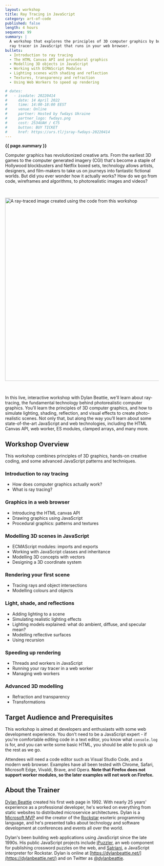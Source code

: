 ```yaml
---
layout: workshop
title: Ray Tracing in JavaScript
category: art-of-code
published: false
length: 4 hours
sequence: 99
summary: |
  A workshop that explores the principles of 3D computer graphics by building a working
  ray tracer in JavaScript that runs in your web browser.
bullets:
  - Introduction to ray tracing
  - The HTML Canvas API and procedural graphics
  - Modelling 3D objects in JavaScript
  - Working with ECMAScript Modules
  - Lighting scenes with shading and reflection
  - Textures, transparency and refraction
  - Using Web Workers to speed up rendering

# dates:
#   - isodate: 20220414
#     date: 14 April 2022
#     time: 14:00-18:00 EEST
#     venue: Online
#     partner: Hosted by fwdays Ukraine
#     partner_logo: fwdays.png
#     cost: 2534UAH / €75
#     button: BUY TICKET
#     href: https://urs.tl/jsray-fwdays-20220414
---
```


<strong>{{ page.summary }}</strong>

Computer graphics has revolutionized creative arts. From the earliest 3D games to the computer generated imagery (CGI) that's become a staple of Hollywood blockbusters and Netflix boxed sets, technology allows artists, designers, and film-makers to take us on journeys into fantastic fictional worlds. But did you ever wonder how it actually works? How do we go from code, wireframes and algorithms, to photorealistic images and videos?

<p><img src="/images/workshops/ray-tracing-in-javascript.png" alt="A ray-traced image created using the code from this workshop"
style="width: 600px; margin: 32px auto;" /></p>
In this live, interactive workshop with Dylan Beattie, we'll learn about ray-tracing, the fundamental technology behind photorealistic computer graphics. You’ll learn the principles of 3D computer graphics, and how to simulate lighting, shading, reflection, and visual effects to create photo-realistic scenes. Not only that, but along the way you’ll learn about some state-of-the-art JavaScript and web technologies, including the HTML Canvas API, web worker, ES modules, clamped arrays, and many more.

## Workshop Overview

This workshop combines principles of 3D graphics, hands-on creative coding, and some advanced JavaScript patterns and techniques.

### Introduction to ray tracing

- How does computer graphics actually work?
- What is ray tracing?

### Graphics in a web browser

- Introducing the HTML canvas API
- Drawing graphics using JavaScript
- Procedural graphics: patterns and textures

### Modelling 3D scenes in JavaScript

- ECMAScript modules: imports and exports
- Working with JavaScript classes and inheritance
- Modelling 3D concepts with vectors
- Designing a 3D coordinate system

### Rendering your first scene

- Tracing rays and object intersections
- Modelling colours and objects

### Light, shade, and reflections

- Adding lighting to a scene
- Simulating realistic lighting effects
- Lighting models explained: what do ambient, diffuse, and specular mean?
- Modelling reflective surfaces
- Using recursion

### Speeding up rendering

- Threads and workers in JavaScript
- Running your ray tracer in a web worker
- Managing web workers

### Advanced 3D modelling

- Refraction and transparency
- Transformations

## Target Audience and Prerequisites

This workshop is aimed at developers and enthusiasts with some web development experience. You don't need to be a JavaScript expert - if you're comfortable editing code in a text editor, you know what `console.log` is for, and you can write some basic HTML, you should be able to pick up the rest as we go.

Attendees will need a code editor such as Visual Studio Code, and a modern web browser. Examples have all been tested with Chrome, Safari, Microsoft Edge, Vivaldi, Brave, and Opera. <strong>Note that Firefox does not support worker modules, so the later examples will not work on Firefox.</strong>

## About the Trainer

[Dylan Beattie](https://dylanbeattie.net/about) created his first web page in 1992. With nearly 25 years' experience as a professional developer, he's worked on everything from static websites to distributed microservice architectures. Dylan is a [Microsoft MVP](https://mvp.microsoft.com/en-us/PublicProfile/5002699) and the creator of the [Rockstar](https://codewithrockstar.com) esoteric programming language, and he's presented talks about technology and software development at conferences and events all over the world.

Dylan's been building web applications using JavaScript since the late 1990s. His public JavaScript projects include [iPuzzler](https://dylanbeattie.github.io/ipuzzler/), an web component for publishing crossword puzzles on the web, and [Satriani](https://github.com/RockstarLang/rockstar/tree/master/satriani), a JavaScript interpreter for Rockstar. Dylan is online at [https://dylanbeattie.net/](https://dylanbeattie.net/) and on Twitter as [@dylanbeattie](https://twitter.com/dylanbeattie).
